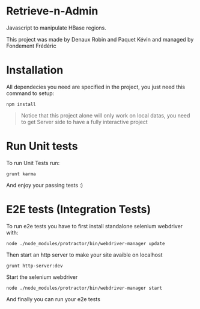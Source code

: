 Retrieve-n-Admin
================

Javascript to manipulate HBase regions.

This project was made by Denaux Robin and Paquet Kévin and managed by Fondement Frédéric

Installation
================
All dependecies you need are specified in the project, you just need this command to setup:

    npm install

> Notice that this project alone will only work on local datas, you need to get Server side to have a fully interactive project

Run Unit tests
================
To run Unit Tests run:

    grunt karma

And enjoy your passing tests :)

E2E tests (Integration Tests)
================
To run e2e tests you have to first install standalone selenium webdriver with:

    node ./node_modules/protractor/bin/webdriver-manager update

Then start an http server to make your site avaible on localhost

    grunt http-server:dev

Start the selenium webdriver

    node ./node_modules/protractor/bin/webdriver-manager start

And finally you can run your e2e tests